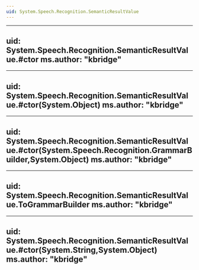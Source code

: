 ```yaml
---
uid: System.Speech.Recognition.SemanticResultValue
---
```


---
uid: System.Speech.Recognition.SemanticResultValue.#ctor
ms.author: "kbridge"
---

---
uid: System.Speech.Recognition.SemanticResultValue.#ctor(System.Object)
ms.author: "kbridge"
---

---
uid: System.Speech.Recognition.SemanticResultValue.#ctor(System.Speech.Recognition.GrammarBuilder,System.Object)
ms.author: "kbridge"
---

---
uid: System.Speech.Recognition.SemanticResultValue.ToGrammarBuilder
ms.author: "kbridge"
---

---
uid: System.Speech.Recognition.SemanticResultValue.#ctor(System.String,System.Object)
ms.author: "kbridge"
---

